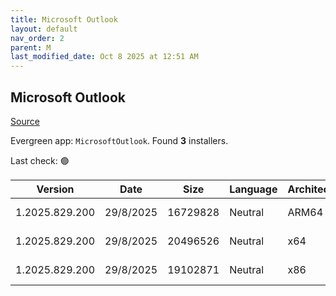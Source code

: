 ```yaml
---
title: Microsoft Outlook
layout: default
nav_order: 2
parent: M
last_modified_date: Oct 8 2025 at 12:51 AM
---
```


## Microsoft Outlook

[Source](https://learn.microsoft.com/en-us/microsoft-365-apps/outlook/get-started/deployment-new-outlook)

Evergreen app: `MicrosoftOutlook`. Found **3** installers.

Last check: 🟢

| Version        | Date      | Size     | Language | Architecture | Type | URI                                                                                                                                                                                                                              |
| -------------- | --------- | -------- | -------- | ------------ | ---- | -------------------------------------------------------------------------------------------------------------------------------------------------------------------------------------------------------------------------------- |
| 1.2025.829.200 | 29/8/2025 | 16729828 | Neutral  | ARM64        | msix | [https://res.cdn.office.net/nativehost/5mttl/installer/v2/1.2025.829.200/Microsoft.OutlookForWindows_arm64.msix](https://res.cdn.office.net/nativehost/5mttl/installer/v2/1.2025.829.200/Microsoft.OutlookForWindows_arm64.msix) |
| 1.2025.829.200 | 29/8/2025 | 20496526 | Neutral  | x64          | msix | [https://res.cdn.office.net/nativehost/5mttl/installer/v2/1.2025.829.200/Microsoft.OutlookForWindows_x64.msix](https://res.cdn.office.net/nativehost/5mttl/installer/v2/1.2025.829.200/Microsoft.OutlookForWindows_x64.msix)     |
| 1.2025.829.200 | 29/8/2025 | 19102871 | Neutral  | x86          | msix | [https://res.cdn.office.net/nativehost/5mttl/installer/v2/1.2025.829.200/Microsoft.OutlookForWindows_x86.msix](https://res.cdn.office.net/nativehost/5mttl/installer/v2/1.2025.829.200/Microsoft.OutlookForWindows_x86.msix)     |
